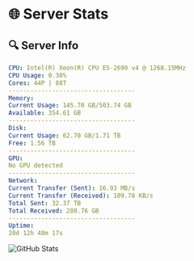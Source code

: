 # 🌐 Server Stats
## 🔍 Server Info
```yaml
CPU: Intel(R) Xeon(R) CPU E5-2699 v4 @ 1268.15MHz
CPU Usage: 0.30%
Cores: 44P | 88T
-----------------------------------
Memory:
Current Usage: 145.70 GB/503.74 GB
Available: 354.61 GB
-----------------------------------
Disk:
Current Usage: 62.70 GB/1.71 TB
Free: 1.56 TB
-----------------------------------
GPU:
No GPU detected
-----------------------------------
Network:
Current Transfer (Sent): 16.93 MB/s
Current Transfer (Received): 109.78 KB/s
Total Sent: 32.37 TB
Total Received: 280.76 GB
-----------------------------------
Uptime:
20d 12h 48m 17s
```
![GitHub Stats](https://img.shields.io/badge/Updated-2025-03-28_10:11:06-blue)